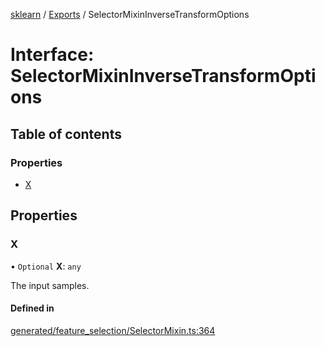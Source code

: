 [sklearn](../readme.md) / [Exports](../modules.md) / SelectorMixinInverseTransformOptions

# Interface: SelectorMixinInverseTransformOptions

## Table of contents

### Properties

- [X](SelectorMixinInverseTransformOptions.md#x)

## Properties

### X

• `Optional` **X**: `any`

The input samples.

#### Defined in

[generated/feature_selection/SelectorMixin.ts:364](https://github.com/transitive-bullshit/scikit-learn-ts/blob/367336a/packages/sklearn/src/generated/feature_selection/SelectorMixin.ts#L364)
